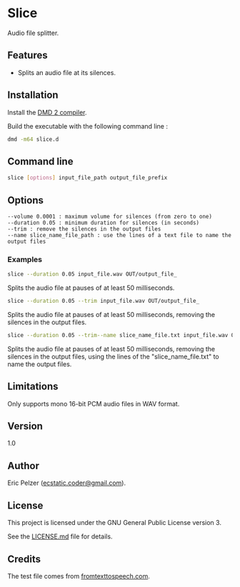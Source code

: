 # Slice

Audio file splitter.

## Features

* Splits an audio file at its silences.

## Installation

Install the [DMD 2 compiler](https://dlang.org/download.html).

Build the executable with the following command line :

```bash
dmd -m64 slice.d
```

## Command line

```bash
slice [options] input_file_path output_file_prefix
```

## Options

```
--volume 0.0001 : maximum volume for silences (from zero to one)
--duration 0.05 : minimum duration for silences (in seconds)
--trim : remove the silences in the output files
--name slice_name_file_path : use the lines of a text file to name the output files
```

### Examples

```bash
slice --duration 0.05 input_file.wav OUT/output_file_
```

Splits the audio file at pauses of at least 50 milliseconds.

```bash
slice --duration 0.05 --trim input_file.wav OUT/output_file_
```

Splits the audio file at pauses of at least 50 milliseconds, removing the silences in the output files.

```bash
slice --duration 0.05 --trim--name slice_name_file.txt input_file.wav OUT/output_file_
```

Splits the audio file at pauses of at least 50 milliseconds, removing the silences in the output files, using the lines of the "slice_name_file.txt" to name the output files.

## Limitations

Only supports mono 16-bit PCM audio files in WAV format.

## Version

1.0

## Author

Eric Pelzer (ecstatic.coder@gmail.com).

## License

This project is licensed under the GNU General Public License version 3.

See the [LICENSE.md](LICENSE.md) file for details.

## Credits

The test file comes from [fromtexttospeech.com](http://www.fromtexttospeech.com).


